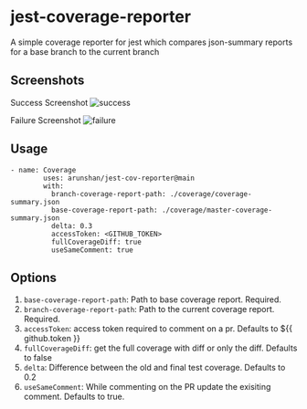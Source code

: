 # jest-coverage-reporter

A simple coverage reporter for jest which compares json-summary reports for a base branch to the current branch

## Screenshots

Success Screenshot
![success](https://github.com/arunshan/jest-cov-reporter/blob/main/images/success.png?raw=true)

Failure Screenshot
![failure](https://github.com/arunshan/jest-cov-reporter/blob/main/images/failure.png?raw=true)


## Usage
```
- name: Coverage
        uses: arunshan/jest-cov-reporter@main
        with:
          branch-coverage-report-path: ./coverage/coverage-summary.json
          base-coverage-report-path: ./coverage/master-coverage-summary.json
          delta: 0.3
          accessToken: <GITHUB_TOKEN>
          fullCoverageDiff: true
          useSameComment: true
```

## Options

1. `base-coverage-report-path`: Path to base coverage report. Required.
2. `branch-coverage-report-path`: Path to the current coverage report. Required.
3. `accessToken`: access token required to comment on a pr.
    Defaults to ${{ github.token }}
4. `fullCoverageDiff`: get the full coverage with diff or only the diff. Defaults to false
5. `delta`: Difference between the old and final test coverage. Defaults to 0.2
6. `useSameComment`: While commenting on the PR update the exisiting comment. Defaults to true.

